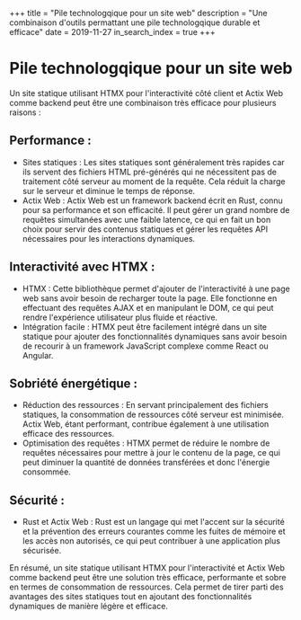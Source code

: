 +++
title = "Pile technologqique pour un site web"
description = "Une combinaison d'outils permattant une pile technologqique durable et efficace"
date = 2019-11-27
in_search_index = true
+++
# Pile technologqique pour un site web

Un site statique utilisant HTMX pour l'interactivité côté client et Actix Web comme backend peut être une combinaison très efficace pour plusieurs raisons :

## Performance :
* Sites statiques : Les sites statiques sont généralement très rapides car ils servent des fichiers HTML pré-générés qui ne nécessitent pas de traitement côté serveur au moment de la requête. Cela réduit la charge sur le serveur et diminue le temps de réponse.
* Actix Web : Actix Web est un framework backend écrit en Rust, connu pour sa performance et son efficacité. Il peut gérer un grand nombre de requêtes simultanées avec une faible latence, ce qui en fait un bon choix pour servir des contenus statiques et gérer les requêtes API nécessaires pour les interactions dynamiques.

## Interactivité avec HTMX :
* HTMX : Cette bibliothèque permet d'ajouter de l'interactivité à une page web sans avoir besoin de recharger toute la page. Elle fonctionne en effectuant des requêtes AJAX et en manipulant le DOM, ce qui peut rendre l'expérience utilisateur plus fluide et réactive.
* Intégration facile : HTMX peut être facilement intégré dans un site statique pour ajouter des fonctionnalités dynamiques sans avoir besoin de recourir à un framework JavaScript complexe comme React ou Angular.

## Sobriété énergétique :
* Réduction des ressources : En servant principalement des fichiers statiques, la consommation de ressources côté serveur est minimisée. Actix Web, étant performant, contribue également à une utilisation efficace des ressources.
* Optimisation des requêtes : HTMX permet de réduire le nombre de requêtes nécessaires pour mettre à jour le contenu de la page, ce qui peut diminuer la quantité de données transférées et donc l'énergie consommée.

## Sécurité :
* Rust et Actix Web : Rust est un langage qui met l'accent sur la sécurité et la prévention des erreurs courantes comme les fuites de mémoire et les accès non autorisés, ce qui peut contribuer à une application plus sécurisée.

En résumé, un site statique utilisant HTMX pour l'interactivité et Actix Web comme backend peut être une solution très efficace, performante et sobre en termes de consommation de ressources. Cela permet de tirer parti des avantages des sites statiques tout en ajoutant des fonctionnalités dynamiques de manière légère et efficace.